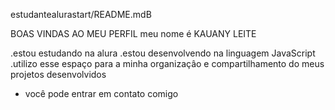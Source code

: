 estudantealurastart/README.mdB

BOAS VINDAS AO MEU PERFIL
meu nome é KAUANY LEITE

.estou estudando na alura
.estou desenvolvendo na linguagem JavaScript
.utilizo esse espaço para a minha organizaçâo e compartilhamento do meus projetos desenvolvidos

- você pode entrar em contato comigo

  
